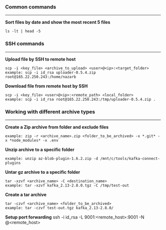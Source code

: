 ### Common commands
___
**Sort files by date and show the most recent 5 files**
```
ls -lt | head -5
```
### SSH commands
___
**Upload file by SSH to remote host**
```
scp -i <key_file> <archive_to_upload> <user>@<ip>:<target_folder>
example: scp -i id_rsa uploader-0.5.4.zip root@165.22.250.243:/home/nazarb
```
**Download file from remote host by SSH**
```
scp -i <key_file> <user>@<ip>:<remote_path> <local_folder>
example: scp -i id_rsa root@165.22.250.243:/tmp/uploader-0.5.4.zip .
```

### Working with different archive types
_____
**Create a Zip archive from folder and exclude files**
```
example: zip -r <archive_name>.zip <folder_to_be_archived> -x *.git* -x *node_modules* -x .env
```
**Unzip archive to a specific folder**
```
example: unzip az-blob-plugin-1.6.2.zip -d /mnt/c/tools/kafka-connect-plugins
```
**Untar gz archive to a specific folder**
```
tar -xzvf <archive_name> -C <destination_name>
example: tar -xzvf kafka_2.13-2.8.0.tgz -C /tmp/test-out
```
**Create a tar archive**
```
tar -czvf <archive_name> <folder_to_be_archived>
example: tar -czvf test-out.tgz kafka_2.13-2.8.0/
```

**Setup port forwarding**
ssh -i id_rsa  -L 9001:<remote_host>:9001 -N <username>@<remote_host>



